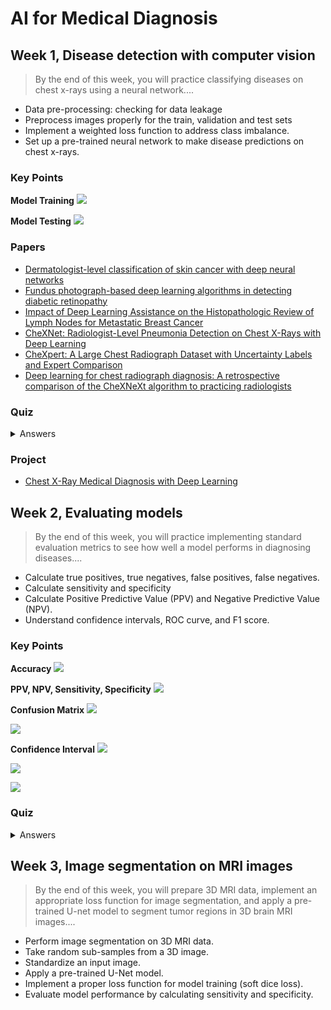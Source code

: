 # AI for Medical Diagnosis

## Week 1, Disease detection with computer vision

> By the end of this week, you will practice classifying diseases on chest x-rays using a neural network....

- Data pre-processing: checking for data leakage
- Preprocess images properly for the train, validation and test sets
- Implement a weighted loss function to address class imbalance.
- Set up a pre-trained neural network to make disease predictions on chest x-rays.

### Key Points

**Model Training**
![](https://i.imgur.com/CN0OQsu.png)

**Model Testing**
![](https://i.imgur.com/Bn9IPXW.png)

### Papers

- [Dermatologist-level classification of skin cancer with deep neural networks](https://www.nature.com/articles/nature21056)
- [Fundus photograph-based deep learning algorithms in detecting diabetic retinopathy](https://www.nature.com/articles/s41433-018-0269-y)
- [Impact of Deep Learning Assistance on the Histopathologic Review of Lymph Nodes for Metastatic Breast Cancer](https://pubmed.ncbi.nlm.nih.gov/30312179/)
- [CheXNet: Radiologist-Level Pneumonia Detection on Chest X-Rays with Deep Learning](https://arxiv.org/pdf/1711.05225.pdf)
- [CheXpert: A Large Chest Radiograph Dataset
with Uncertainty Labels and Expert Comparison](https://arxiv.org/pdf/1901.07031.pdf)
- [Deep learning for chest radiograph diagnosis: A retrospective comparison of the CheXNeXt algorithm to practicing radiologists](https://journals.plos.org/plosmedicine/article?id=10.1371/journal.pmed.1002686)

### Quiz

<details>
  <summary>Answers</summary>
  
  ![](https://i.imgur.com/m6lKM3P.png)
  ![](https://i.imgur.com/01Tlpi9.png)
  ![](https://i.imgur.com/7no4M1K.png)
  ![](https://i.imgur.com/iNN3S3t.png)
  ![](https://i.imgur.com/PZuvOI0.png)
  ![](https://i.imgur.com/08wdHXJ.png)
  ![](https://i.imgur.com/cjzIxww.png)
  ![](https://i.imgur.com/AC7XYPt.png)
  ![](https://i.imgur.com/4qRFCRS.png)
  ![](https://i.imgur.com/XCB7rEK.png)
  ![](https://i.imgur.com/XCAQFXB.png)
</details>


### Project

- [Chest X-Ray Medical Diagnosis with Deep Learning](https://github.com/cyyeh/ai-medicine-specialization/blob/master/diagnosis/project/Chest%20X-Ray%20Medical%20Diagnosis.ipynb)

## Week 2, Evaluating models

> By the end of this week, you will practice implementing standard evaluation metrics to see how well a model performs in diagnosing diseases....

- Calculate true positives, true negatives, false positives, false negatives.
- Calculate sensitivity and specificity
- Calculate Positive Predictive Value (PPV) and Negative Predictive Value (NPV).
- Understand confidence intervals, ROC curve, and F1 score.

### Key Points

**Accuracy**
![](https://i.imgur.com/O6pndP6.png)

**PPV, NPV, Sensitivity, Specificity**
![](https://i.imgur.com/kRUqrHI.png)

**Confusion Matrix**
![](https://i.imgur.com/Y3nDb1A.png)

![](https://i.imgur.com/vptQoue.png)

**Confidence Interval**
![](https://i.imgur.com/jBjcKPu.png)

![](https://i.imgur.com/pE54OKq.png)

![](https://i.imgur.com/3uQZipw.png)

### Quiz

<details>
  <summary>Answers</summary>
  
  ![](https://i.imgur.com/kyFiK9L.png)
  ![](https://i.imgur.com/BkbIiHm.png)
  ![](https://i.imgur.com/nK0gRcN.png)
  ![](https://i.imgur.com/bf54OB2.png)
  ![](https://i.imgur.com/VUASkJc.png)
  ![](https://i.imgur.com/NjhIKvB.png)
  ![](https://i.imgur.com/u6KPumg.png)
  ![](https://i.imgur.com/VS7mVNN.png)
  ![](https://i.imgur.com/Nvm0z77.png)
  ![](https://i.imgur.com/9iTpKac.png)
  ![](https://i.imgur.com/qZ1HOIb.png)
</details>

## Week 3, Image segmentation on MRI images

> By the end of this week, you will prepare 3D MRI data, implement an appropriate loss function for image segmentation, and apply a pre-trained U-net model to segment tumor regions in 3D brain MRI images....

- Perform image segmentation on 3D MRI data.
- Take random sub-samples from a 3D image.
- Standardize an input image.
- Apply a pre-trained U-Net model.
- Implement a proper loss function for model training (soft dice loss).
- Evaluate model performance by calculating sensitivity and specificity.